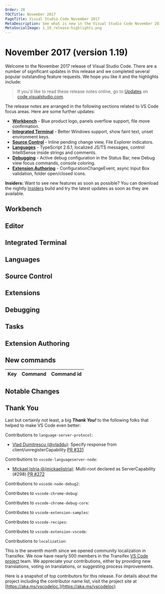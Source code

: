 ```yaml
---
Order: 28
TOCTitle: November 2017
PageTitle: Visual Studio Code November 2017
MetaDescription: See what is new in the Visual Studio Code November 2017 Release (1.19)
MetaSocialImage: 1_19_release-highlights.png
---
```

# November 2017 (version 1.19)

Welcome to the November 2017 release of Visual Studio Code. There are a number of significant updates in this release and we completed several popular outstanding feature requests. We hope you like it and the highlights include:


>If you'd like to read these release notes online, go to [Updates](https://code.visualstudio.com/updates) on [code.visualstudio.com](https://code.visualstudio.com).<br>

The release notes are arranged in the following sections related to VS Code focus areas. Here are some further updates:

* **[Workbench](#workbench)** - Blue product logo, panels overflow support, file move confirmation.
* **[Integrated Terminal](#integrated-terminal)** - Better Windows support, show faint text, unset environment keys.
* **[Source Control](#source-control)** - Inline pending change view, File Explorer indicators.
* **[Languages](#languages)** - TypeScript 2.6.1, localized JS/TS messages, control IntelliSense inside strings and comments.
* **[Debugging](#debugging)** - Active debug configuration in the Status Bar, new Debug view focus commands, console coloring.
* **[Extension Authoring](#extension-authoring)** - ConfigurationChangeEvent, async Input Box validation, folder open/closed icons.

**Insiders:** Want to see new features as soon as possible? You can download the nightly [Insiders](https://code.visualstudio.com/insiders) build and try the latest updates as soon as they are available.

## Workbench

## Editor

## Integrated Terminal

## Languages

## Source Control

## Extensions

## Debugging

## Tasks

## Extension Authoring

## New commands

Key|Command|Command id
---|-------|----------

## Notable Changes


## Thank You

Last but certainly not least, a big *__Thank You!__* to the following folks that helped to make VS Code even better:


Contributions to `language-server-protocol`:

* [Vlad Dumitrescu (@vladdu)](https://github.com/vladdu): Specify response from client/unregisterCapability [PR #331](https://github.com/Microsoft/language-server-protocol/pull/331)

Contributions to `vscode-languageserver-node`:

* [Mickael Istria @(mickaelistria)](https://github.com/mickaelistria): Multi-root declared as ServerCapability (#298) [PR #272](https://github.com/Microsoft/vscode-languageserver-node/pull/272)

Contributions to `vscode-node-debug2`:

Contributes to `vscode-chrome-debug`:

Contributes to `vscode-chrome-debug-core`:

Contributes to `vscode-extension-samples`:

Contributes to `vscode-recipes`:

Contributes to `vscode-extension-vscode`:

Contributions to `localization`:

This is the seventh month since we opened community localization in Transifex. We now have nearly 500 members in the Transifex [VS Code project](https://aka.ms/vscodeloc) team. We appreciate your contributions, either by providing new translations, voting on translations, or suggesting process improvements.

Here is a snapshot of top contributors for this release. For details about the project including the contributor name list, visit the project site at [https://aka.ms/vscodeloc.](https://aka.ms/vscodeloc)

<!-- In-product release notes styles.  Do not modify without also modifying regex in gulpfile.common.js -->
<a id="scroll-to-top" role="button" aria-label="scroll to top" href="#"><span class="icon"></span></a>
<link rel="stylesheet" type="text/css" href="css/inproduct_releasenotes.css"/>
